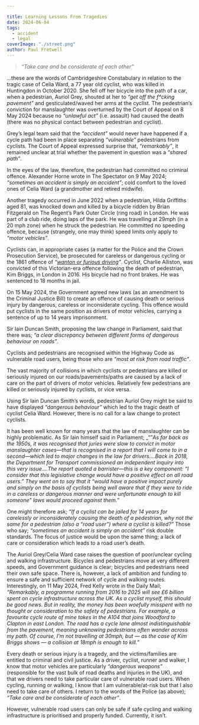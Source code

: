 ```yaml
---

title: Learning Lessons From Tragedies
date: 2024-06-04
tags:  
  - accident
  - legal
coverImage: "./street.png"
author: Paul Fretwell
---
```


 > _“Take care and be considerate of each other”_

...these are the words of Cambridgeshire Constabulary in relation to the tragic case of Celia Ward, a 77 year old cyclist, who was killed in Huntingdon in October 2020. She fell off her bicycle into the path of a car, when a pedestrian, Auriol Grey, shouted at her to _“get off the f*cking pavement”_ and gesticulated/waved her arms at the cyclist. The pedestrian’s conviction for manslaughter was overturned by the Court of Appeal on 8 May 2024 because no _“unlawful act”_ (i.e. assault) had caused the death (there was no physical contact between pedestrian and cyclist).
 
Grey’s legal team said that the _“accident”_ would never have happened if a cycle path had been in place separating _“vulnerable”_ pedestrians from cyclists. The Court of Appeal expressed surprise that, _“remarkably”_, it remained unclear at trial whether the pavement in question was a _“shared path”_.
 
In the eyes of the law, therefore, the pedestrian had committed no criminal offence. Alexander Horne wrote in The Spectator on 9 May 2024; _“sometimes an accident is simply an accident”_; cold comfort to the loved ones of Celia Ward (a grandmother and retired midwife).
 
Another tragedy occurred in June 2022 when a pedestrian, Hilda Griffiths aged 81, was knocked down and killed by a bicycle ridden by Brian Fitzgerald on The Regent’s Park Outer Circle (ring road) in London. He was part of a club ride, doing laps of the park. He was travelling at 29mph (in a 20 mph zone) when he struck the pedestrian. He committed no speeding offence, because (strangely, one may think) speed limits only apply to _“motor vehicles”_.
 
Cyclists can, in appropriate cases (a matter for the Police and the Crown Prosecution Service), be prosecuted for careless or dangerous cycling or the 1861 offence of _“[wanton or furious driving](https://www.cps.gov.uk/legal-guidance/road-traffic-fatal-offences-and-bad-driving#:~:text=Wanton%20and%20Furious%20Driving)”_. Cyclist, Charlie Alliston, was convicted of this Victorian-era offence following the death of pedestrian, Kim Briggs, in London in 2016. His bicycle had no front brakes. He was sentenced to 18 months in jail.
 
On 15 May 2024, the Government agreed new laws (as an amendment to the Criminal Justice Bill) to create an offence of causing death or serious injury by dangerous, careless or inconsiderate cycling. This offence would put cyclists in the same position as drivers of motor vehicles, carrying a sentence of up to 14 years imprisonment.
 
Sir Iain Duncan Smith, proposing the law change in Parliament, said that there was; _“a clear discrepancy between different forms of dangerous behaviour on roads”_.
 
Cyclists and pedestrians are recognised within the Highway Code as vulnerable road users, being those who are _“most at risk from road traffic”_.
 
The vast majority of collisions in which cyclists or pedestrians are killed or seriously injured on our roads/pavements/paths are caused by a lack of care on the part of drivers of motor vehicles.  Relatively few pedestrians are killed or seriously injured by cyclists, or vice versa.
 
Using Sir Iain Duncan Smith’s words, pedestrian Auriol Grey might be said to have displayed _“dangerous behaviour”_ which led to the tragic death of cyclist Celia Ward. However, there is no call for a law change to protect cyclists.
 
It has been well known for many years that the law of manslaughter can be highly problematic. As Sir Iain himself said in Parliament; _“”_As far back as the 1950s, it was recognised that juries were slow to convict in motor manslaughter cases—that is recognised in a report that I will come to in a second—which led to major changes in the law for drivers….Back in 2018, the Department for Transport commissioned an independent inquiry into this very issue….The report quoted a barrister—this is a key component: _“I consider that this legislative change would have a positive effect on all road users.”_ They went on to say that it _“would have a positive impact purely and simply on the basis of cyclists being well aware that if they were to ride in a careless or dangerous manner and were unfortunate enough to kill someone”_ laws would proceed against them.”_
 
One might therefore ask; _“If a cyclist can be jailed for 14 years for carelessly or inconsiderately causing the death of a pedestrian, why not the same for a pedestrian (also a _“road user”_) where a cyclist is killed?”_  Those who say; _“sometimes an accident is simply an accident”_ risk double standards. The focus of justice would be upon the same thing; a lack of care or consideration which leads to a road user’s death.
 
The Auriol Grey/Celia Ward case raises the question of poor/unclear cycling and walking infrastructure. Bicycles and pedestrians move at very different speeds, and Government guidance is clear; bicycles and pedestrians need their own safe space. There is, however, a lack of ambition and funding to ensure a safe and sufficient network of cycle and walking routes. Interestingly, on 11 May 2024, Fred Kelly wrote in the Daily Mail; _“Remarkably, a programme running from 2016 to 2025 will see £6 billion spent on cycle infrastructure across the UK. As a cyclist myself, this should be good news. But in reality, the money has been woefully misspent with no thought or consideration to the safety of pedestrians. For example, a favourite cycle route of mine takes in the A104 that joins Woodford to Clapton in east London. The road has a cycle lane almost indistinguishable from the pavement, meaning unknowing pedestrians often wander across my path. Of course, I'm not travelling at 30mph, but — as the case of Kim Briggs shows — a collision at 18mph is enough to kill.”_
 
Every death or serious injury is a tragedy, and the victims/families are entitled to criminal and civil justice. As a driver, cyclist, runner and walker, I know that motor vehicles are particularly _“dangerous weapons”_ (responsible for the vast bulk of road deaths and injuries in the UK), and that we drivers need to take particular care of vulnerable road users. When cycling, running or walking, I know that I am vulnerable/at-risk but that I also need to take care of others. I return to the words of the Police (as above); _“Take care and be considerate of each other”_.
 
However, vulnerable road users can only be safe if safe cycling and walking infrastructure is prioritised and properly funded. Currently, it isn’t.

 
 
 